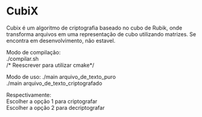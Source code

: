 CubiX
=====

Cubix é um algoritmo de criptografia baseado no cubo de Rubik, onde transforma arquivos
em uma representação de cubo utilizando matrizes. Se encontra em desenvolvimento, não estavel.

Modo de compilação:<br>
./compilar.sh<br>
/* Reescrever para utilizar cmake*/<br>

Modo de uso:
./main arquivo_de_texto_puro<br>
./main arquivo_de_texto_criptografado<br>

Respectivamente:<br>
Escolher a opção 1 para criptografar<br>
Escolher a opção 2 para decriptografar<br>
